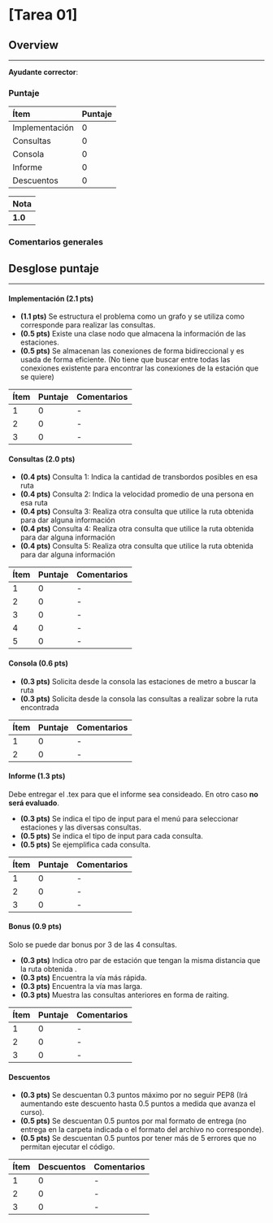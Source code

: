 # [Tarea 01]

## Overview
----------

**Ayudante corrector**: 

### Puntaje
| Ítem | Puntaje |
|:--------|:--------|
| Implementación | 0 |
| Consultas | 0 |
| Consola | 0 |
| Informe | 0 |
| Descuentos | 0 |


| Nota |
|:-----|
| **1.0** |
	
### Comentarios generales



## Desglose puntaje
----------


#### Implementación **(2.1 pts)**

* **(1.1 pts)** Se estructura el problema como un grafo y se utiliza como corresponde para realizar las consultas.
* **(0.5 pts)** Existe una clase nodo que almacena la información de las estaciones.
* **(0.5 pts)** Se almacenan las conexiones de forma bidireccional y es usada de forma eficiente. (No tiene que buscar entre todas las conexiones existente para encontrar las conexiones de la estación que se quiere)

| Ítem | Puntaje | Comentarios |
|:--------|:--------|:--------|
| 1 | 0 | - |
| 2 | 0 | - |
| 3 | 0 | - |


#### Consultas **(2.0 pts)**

* **(0.4 pts)** Consulta 1: Indica la cantidad de transbordos posibles en esa ruta
* **(0.4 pts)** Consulta 2: Indica la velocidad promedio de una persona en esa ruta
* **(0.4 pts)** Consulta 3: Realiza otra consulta que utilice la ruta obtenida para dar alguna información
* **(0.4 pts)** Consulta 4: Realiza otra consulta que utilice la ruta obtenida para dar alguna información
* **(0.4 pts)** Consulta 5: Realiza otra consulta que utilice la ruta obtenida para dar alguna información



| Ítem | Puntaje | Comentarios |
|:--------|:--------|:--------|
| 1 | 0 | - |
| 2 | 0 | - |
| 3 | 0 | - |
| 4 | 0 | - |
| 5 | 0 | - |

#### Consola **(0.6 pts)**

* **(0.3 pts)** Solicita desde la consola las estaciones de metro a buscar la ruta
* **(0.3 pts)** Solicita desde la consola las consultas a realizar sobre la ruta encontrada

| Ítem | Puntaje | Comentarios |
|:--------|:--------|:--------|
| 1 | 0 | - |
| 2 | 0 | - |

#### Informe **(1.3 pts)**
Debe entregar el .tex para que el informe sea consideado. En otro caso **no será evaluado**.

* **(0.3 pts)** Se indica el tipo de input para el menú para seleccionar estaciones y las diversas consultas.
* **(0.5 pts)** Se indica el tipo de input para cada consulta.
* **(0.5 pts)** Se ejemplifica cada consulta.


| Ítem | Puntaje | Comentarios |
|:--------|:--------|:--------|
| 1 | 0 | - |
| 2 | 0 | - |
| 3 | 0 | - |

#### Bonus **(0.9 pts)**
Solo se puede dar bonus por 3 de las 4 consultas.
* **(0.3 pts)** Indica otro par de estación que tengan la misma distancia que la ruta obtenida .
* **(0.3 pts)** Encuentra la vía más rápida.
* **(0.3 pts)** Encuentra la vía mas larga.
* **(0.3 pts)** Muestra las consultas anteriores en forma de raiting.


| Ítem | Puntaje | Comentarios |
|:--------|:--------|:--------|
| 1 | 0 | - |
| 2 | 0 | - |
| 3 | 0 | - |

#### Descuentos



* **(0.3 pts)** Se descuentan 0.3 puntos máximo por no seguir PEP8 (Irá aumentando este descuento hasta 0.5 puntos a medida que avanza el curso).
* **(0.5 pts)** Se descuentan 0.5 puntos por mal formato de entrega (no entrega en la carpeta indicada o el formato del archivo no corresponde).
* **(0.5 pts)** Se descuentan 0.5 puntos por tener más de 5 errores que no permitan ejecutar el código.


| Ítem | Descuentos| Comentarios |
|:--------|:--------|:--------|
| 1 | 0 | - |
| 2 | 0 | - |
| 3 | 0 | - |
